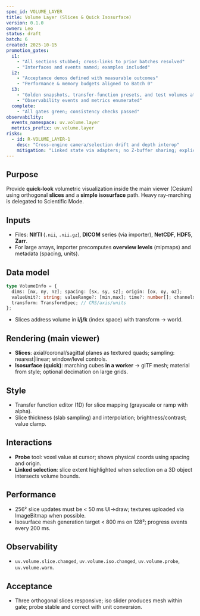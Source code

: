```yaml
---
spec_id: VOLUME_LAYER
title: Volume Layer (Slices & Quick Isosurface)
version: 0.1.0
owner: Leo
status: draft
batch: 6
created: 2025-10-15
promotion_gates:
  i1:
    - "All sections stubbed; cross-links to prior batches resolved"
    - "Interfaces and events named; examples included"
  i2:
    - "Acceptance demos defined with measurable outcomes"
    - "Performance & memory budgets aligned to Batch 0"
  i3:
    - "Golden snapshots, transfer-function presets, and test volumes attached"
    - "Observability events and metrics enumerated"
  complete:
    - "All gates green; consistency checks passed"
observability:
  events_namespace: uv.volume.layer
  metrics_prefix: uv.volume.layer
risks:
  - id: R-VOLUME_LAYER-1
    desc: "Cross-engine camera/selection drift and depth interop"
    mitigation: "Linked state via adapters; no Z-buffer sharing; explicit conversions with tests"
---
```


## Purpose
Provide **quick-look** volumetric visualization inside the main viewer (Cesium) using
orthogonal **slices** and a **simple isosurface** path. Heavy ray-marching is delegated
to Scientific Mode.

## Inputs
- Files: **NIfTI** (`.nii`, `.nii.gz`), **DICOM** series (via importer), **NetCDF**, **HDF5**, **Zarr**.
- For large arrays, importer precomputes **overview levels** (mipmaps) and metadata (spacing, units).

## Data model
```ts
type VolumeInfo = {
  dims: [nx, ny, nz]; spacing: [sx, sy, sz]; origin: [ox, oy, oz];
  valueUnit?: string; valueRange?: [min,max]; time?: number[]; channels?: string[];
  transform: TransformSpec; // CRS/axis/units
};
```
- Slices address volume in **i/j/k** (index space) with transform → world.

## Rendering (main viewer)
- **Slices**: axial/coronal/sagittal planes as textured quads; sampling: nearest|linear; window/level controls.
- **Isosurface (quick)**: marching cubes **in a worker** → glTF mesh; material from style; optional decimation on large grids.

## Style
- Transfer function editor (1D) for slice mapping (grayscale or ramp with alpha).
- Slice thickness (slab sampling) and interpolation; brightness/contrast; value clamp.

## Interactions
- **Probe** tool: voxel value at cursor; shows physical coords using spacing and origin.
- **Linked selection**: slice extent highlighted when selection on a 3D object intersects volume bounds.

## Performance
- 256² slice updates must be < 50 ms UI→draw; textures uploaded via ImageBitmap when possible.
- Isosurface mesh generation target < 800 ms on 128³; progress events every 200 ms.

## Observability
- `uv.volume.slice.changed`, `uv.volume.iso.changed`, `uv.volume.probe`, `uv.volume.warn`.

## Acceptance
- Three orthogonal slices responsive; iso slider produces mesh within gate; probe stable and correct with unit conversion.
